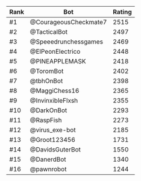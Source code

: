 Rank|Bot|Rating
---|---|---
#1|@CourageousCheckmate7|2515
#2|@TacticalBot|2497
#3|@Speeedrunchessgames|2469
#4|@ElPeonElectrico|2448
#5|@PINEAPPLEMASK|2418
#6|@ToromBot|2402
#7|@tbhOnBot|2398
#8|@MaggiChess16|2365
#9|@InvinxibleFlxsh|2355
#10|@DarkOnBot|2293
#11|@RaspFish|2273
#12|@virus_exe-bot|2185
#13|@Groot123456|1731
#14|@DavidsGuterBot|1550
#15|@DanerdBot|1340
#16|@pawnrobot|1244
